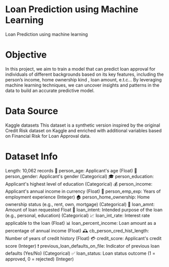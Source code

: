 # Loan Prediction using Machine Learning
Loan Prediction using machine learning

# Objective
In this project, we aim to train a model that can predict loan approval for individuals of different backgrounds based on its key features, including the person’s income, home ownership kind , loan amount, e.t.c… By leveraging machine learning techniques, we can uncover insights and patterns in the data to build an accurate predictive model.

# Data Source
Kaggle datasets
This dataset is a synthetic version inspired by the original Credit Risk dataset on Kaggle and enriched with additional variables based on Financial Risk for Loan Approval data.

# Dataset Info
Length: 10,062 records
👤 person_age:	Applicant's age	(Float)
🚻 person_gender:	Applicant's gender	(Categorical)
🎓 person_education:	Applicant's highest level of education	(Categorical)
💰 person_income:	Applicant's annual income in currency	(Float)
📅 person_emp_exp:	Years of employment experience	(Integer)
🏠 person_home_ownership:	Home ownership status (e.g., rent, own, mortgage)	(Categorical)
🏦 loan_amnt:	Amount of loan requested	Float
🎯 loan_intent:	Intended purpose of the loan (e.g., personal, education)	(Categorical)
📈 loan_int_rate:	Interest rate applicable to the loan	(Float)
📊 loan_percent_income:	Loan amount as a percentage of annual income	(Float)
🕰️ cb_person_cred_hist_length:	Number of years of credit history	(Float)
💳 credit_score:	Applicant's credit score	(Integer)
❗ previous_loan_defaults_on_file:	Indicator of previous loan defaults (Yes/No)	(Categorical)
✅ loan_status:	Loan status outcome (1 = approved, 0 = rejected)	(Integer)
